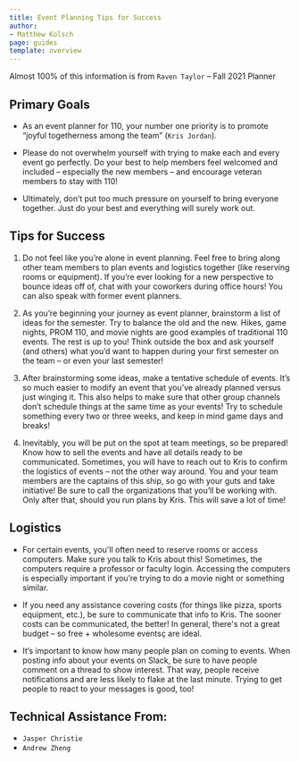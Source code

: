 ```yaml
---
title: Event Planning Tips for Success
author:
- Matthew Kolsch
page: guides
template: overview
---
```



Almost 100% of this information is from `Raven Taylor` – Fall 2021 Planner

## Primary Goals

- As an event planner for 110, your number one priority is to promote “joyful togetherness among the team” (`Kris Jordan`).

- Please do not overwhelm yourself with trying to make each and every event go perfectly. Do your best to help members feel welcomed and included – especially the new members – and encourage veteran members to stay with 110!

- Ultimately, don’t put too much pressure on yourself to bring everyone together. Just do your best and everything will surely work out. 

## Tips for Success

1) Do not feel like you’re alone in event planning. Feel free to bring along other team members to plan events and logistics together (like reserving rooms or equipment). If you’re ever looking for a new perspective to bounce ideas off of, chat with your coworkers during office hours! You can also speak with former event planners.

2) As you’re beginning your journey as event planner, brainstorm a list of ideas for the semester. Try to balance the old and the new. Hikes, game nights, PROM 110, and movie nights are good examples of traditional 110 events. The rest is up to you! Think outside the box and ask yourself (and others) what you’d want to happen during your first semester on the team – or even your last semester!

3) After brainstorming some ideas, make a tentative schedule of events. It’s so much easier to modify an event that you’ve already planned versus just winging it. This also helps to make sure that other group channels don’t schedule things at the same time as your events! Try to schedule something every two or three weeks, and keep in mind game days and breaks!

4) Inevitably, you will be put on the spot at team meetings, so be prepared! Know how to sell the events and have all details ready to be communicated. Sometimes, you will have to reach out to Kris to confirm the logistics of events – not the other way around. You and your team members are the captains of this ship, so go with your guts and take initiative! Be sure to call the organizations that you’ll be working with. Only after that, should you run plans by Kris. This will save a lot of time! 

## Logistics

- For certain events, you'll often need to reserve rooms or access computers. Make sure you talk to Kris about this! Sometimes, the computers require a professor or faculty login. Accessing the computers is especially important if you’re trying to do a movie night or something similar. 

- If you need any assistance covering costs (for things like pizza, sports equipment, etc.), be sure to communicate that info to Kris. The sooner costs can be communicated, the better! In general, there's not a great budget – so free + wholesome eventsç are ideal.

- It’s important to know how many people plan on coming to events. When posting info about your events on Slack, be sure to have people comment on a thread to show interest. That way, people receive notifications and are less likely to flake at the last minute. Trying to get people to react to your messages is good, too!

## Technical Assistance From:

- `Jasper Christie`
- `Andrew Zheng`

